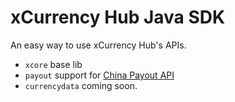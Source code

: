 # xCurrency Hub Java SDK

An easy way to use xCurrency Hub's APIs.

- `xcore` base lib
- `payout` support for [China Payout API](https://docs.xcurrency.com/payout/en)
- `currencydata` coming soon.
